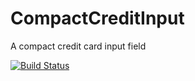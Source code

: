 # CompactCreditInput
A compact credit card input field

[![Build Status](https://travis-ci.org/10bis/CompactCreditInput.svg?branch=master)](https://travis-ci.org/10bis/CompactCreditInput)